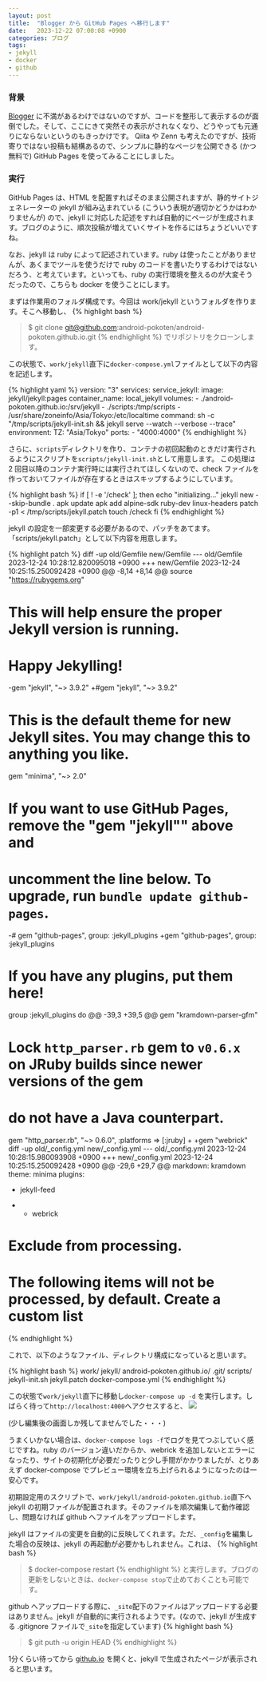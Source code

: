 ```yaml
---
layout: post
title:  "Blogger から GitHub Pages へ移行します"
date:   2023-12-22 07:00:08 +0900
categories: ブログ
tags:
- jekyll
- docker
- github
---
```

### 背景
[Blogger][pokotenote] に不満があるわけではないのですが、コードを整形して表示するのが面倒でした。そして、ここにきて突然その表示がされなくなり、どうやっても元通りにならないというのもきっかけです。
Qiita や Zenn も考えたのですが、技術寄りではない投稿も結構あるので、シンプルに静的なページを公開できる (かつ無料で) GitHub Pages を使ってみることにしました。

### 実行
GitHub Pages は、HTML を配置すればそのまま公開されますが、静的サイトジェネレーターの jekyll が組み込まれている (こういう表現が適切かどうかはわかりませんが) ので、jekyll に対応した記述をすれば自動的にページが生成されます。ブログのように、順次投稿が増えていくサイトを作るにはちょうどいいですね。

なお、jekyll は ruby によって記述されています。ruby は使ったことがありませんが、あくまでツールを使うだけで ruby のコードを書いたりするわけではないだろう、と考えています。といっても、ruby の実行環境を整えるのが大変そうだったので、こちらも docker を使うことにします。

まずは作業用のフォルダ構成です。今回は work/jekyll というフォルダを作ります。そこへ移動し、
{% highlight bash %}
>$ git clone git@github.com:android-pokoten/android-pokoten.github.io.git
{% endhighlight %}
でリポジトリをクローンします。

この状態で、`work/jekyll`直下に`docker-compose.yml`ファイルとして以下の内容を記述します。

{% highlight yaml %}
version: "3"
services:
  service_jekyll:
    image: jekyll/jekyll:pages
    container_name: local_jekyll
    volumes:
      - ./android-pokoten.github.io:/srv/jekyll
      - ./scripts:/tmp/scripts
      - /usr/share/zoneinfo/Asia/Tokyo:/etc/localtime
    command: sh -c "/tmp/scripts/jekyll-init.sh && jekyll serve --watch --verbose --trace"
    environment:
      TZ: "Asia/Tokyo"
    ports:
      - "4000:4000"
{% endhighlight %}

さらに、`scripts`ディレクトリを作り、コンテナの初回起動のときだけ実行されるようにスクリプトを`scripts/jekyll-init.sh`として用意します。
この処理は 2 回目以降のコンテナ実行時には実行されてほしくないので、check ファイルを作っておいてファイルが存在するときはスキップするようにしています。

{% highlight bash %}
if [ ! -e '/check' ]; then
    echo "initializing..."
    jekyll new --skip-bundle .
    apk update
    apk add alpine-sdk ruby-dev linux-headers
    patch -p1 < /tmp/scripts/jekyll.patch 
    touch /check
fi
{% endhighlight %}

jekyll の設定を一部変更する必要があるので、パッチをあてます。「scripts/jekyll.patch」として以下内容を用意します。

{% highlight patch %}
diff -up old/Gemfile new/Gemfile
--- old/Gemfile	2023-12-24 10:28:12.820095018 +0900
+++ new/Gemfile	2023-12-24 10:25:15.250092428 +0900
@@ -8,14 +8,14 @@ source "https://rubygems.org"
 #
 # This will help ensure the proper Jekyll version is running.
 # Happy Jekylling!
-gem "jekyll", "~> 3.9.2"
+#gem "jekyll", "~> 3.9.2"
 
 # This is the default theme for new Jekyll sites. You may change this to anything you like.
 gem "minima", "~> 2.0"
 
 # If you want to use GitHub Pages, remove the "gem "jekyll"" above and
 # uncomment the line below. To upgrade, run `bundle update github-pages`.
-# gem "github-pages", group: :jekyll_plugins
+gem "github-pages", group: :jekyll_plugins
 
 # If you have any plugins, put them here!
 group :jekyll_plugins do
@@ -39,3 +39,5 @@ gem "kramdown-parser-gfm"
 # Lock `http_parser.rb` gem to `v0.6.x` on JRuby builds since newer versions of the gem
 # do not have a Java counterpart.
 gem "http_parser.rb", "~> 0.6.0", :platforms => [:jruby]
+
+gem "webrick"
diff -up old/_config.yml new/_config.yml
--- old/_config.yml	2023-12-24 10:28:15.980093908 +0900
+++ new/_config.yml	2023-12-24 10:25:15.250092428 +0900
@@ -29,6 +29,7 @@ markdown: kramdown
 theme: minima
 plugins:
   - jekyll-feed
+  - webrick
 
 # Exclude from processing.
 # The following items will not be processed, by default. Create a custom list
{% endhighlight %}

これで、以下のようなファイル、ディレクトリ構成になっていると思います。

{% highlight bash %}
work/
  jekyll/
    android-pokoten.github.io/
      .git/
    scripts/
      jekyll-init.sh
      jekyll.patch
    docker-compose.yml
{% endhighlight %}

この状態で`work/jekyll`直下に移動し`docker-compose up -d` を実行します。しばらく待って`http://localhost:4000`へアクセスすると、
![](/assets/images/ss_20231224.png)

(少し編集後の画面しか残してませんでした・・・)

うまくいかない場合は、`docker-compose logs -f`でログを見てつぶしていく感じですね。ruby のバージョン違いだからか、webrick を追加しないとエラーになったり、サイトの初期化が必要だったりと少し手間がかかりましたが、とりあえず docker-compose でプレビュー環境を立ち上げられるようになったのは一安心です。

初期設定用のスクリプトで、`work/jekyll/android-pokoten.github.io`直下へ jekyll の初期ファイルが配置されます。そのファイルを順次編集して動作確認し、問題なければ github へファイルをアップロードします。

jekyll はファイルの変更を自動的に反映してくれます。ただ、`_config`を編集した場合の反映は、jekyll の再起動が必要かもしれません。これは、
{% highlight bash %}
>$ docker-compose restart
{% endhighlight %}
と実行します。ブログの更新をしないときは、`docker-compose stop`で止めておくことも可能です。

github へアップロードする際に、`_site`配下のファイルはアップロードする必要はありません。jekyll が自動的に実行されるようです。(なので、jekyll が生成する .gitignore ファイルで`_site`を指定しています)
{% highlight bash %}
>$ git puth -u origin HEAD
{% endhighlight %}

1分くらい待ってから [github.io][github.io] を開くと、jekyll で生成されたページが表示されると思います。

[pokotenote]: https://pokotenote.blogspot.com/
[github.io]: https://android-pokoten.github.io/

